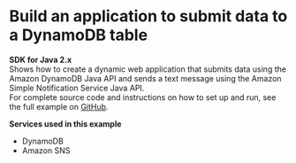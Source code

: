 # Build an application to submit data to a DynamoDB table<a name="cross_SubmitDataApp_java_topic"></a>

**SDK for Java 2\.x**  
 Shows how to create a dynamic web application that submits data using the Amazon DynamoDB Java API and sends a text message using the Amazon Simple Notification Service Java API\.   
 For complete source code and instructions on how to set up and run, see the full example on [GitHub](https://github.com/awsdocs/aws-doc-sdk-examples/tree/main/javav2/usecases/creating_first_project)\.   

**Services used in this example**
+ DynamoDB
+ Amazon SNS